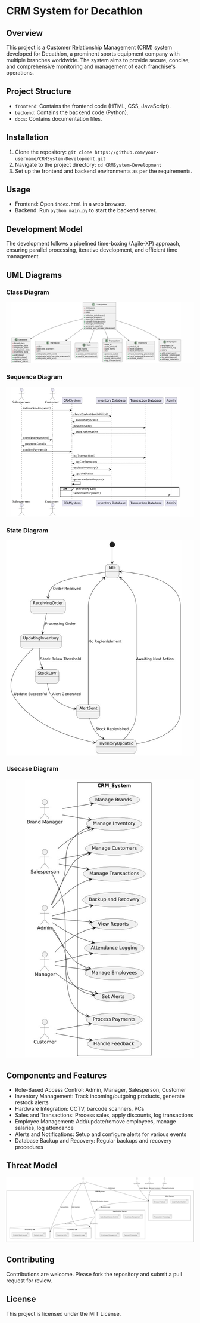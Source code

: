 # CRM System for Decathlon

## Overview
This project is a Customer Relationship Management (CRM) system developed for Decathlon, a prominent sports equipment company with multiple branches worldwide. The system aims to provide secure, concise, and comprehensive monitoring and management of each franchise's operations.

## Project Structure
- `frontend`: Contains the frontend code (HTML, CSS, JavaScript).
- `backend`: Contains the backend code (Python).
- `docs`: Contains documentation files.

## Installation
1. Clone the repository: `git clone https://github.com/your-username/CRMSystem-Development.git`
2. Navigate to the project directory: `cd CRMSystem-Development`
3. Set up the frontend and backend environments as per the requirements.

## Usage
- Frontend: Open `index.html` in a web browser.
- Backend: Run `python main.py` to start the backend server.

## Development Model
The development follows a pipelined time-boxing (Agile-XP) approach, ensuring parallel processing, iterative development, and efficient time management.

## UML Diagrams
### Class Diagram
![Class Diagram](images/Class_Diagram.jpg)

### Sequence Diagram
![Sequence Diagram](images/Sequence_Diagram.jpg)

### State Diagram
![State Diagram](images/State_Diagram.jpg)

### Usecase Diagram
![Usecase Diagram](images/Use_Case_Diagram.jpg)

## Components and Features
- Role-Based Access Control: Admin, Manager, Salesperson, Customer
- Inventory Management: Track incoming/outgoing products, generate restock alerts
- Hardware Integration: CCTV, barcode scanners, PCs
- Sales and Transactions: Process sales, apply discounts, log transactions
- Employee Management: Add/update/remove employees, manage salaries, log attendance
- Alerts and Notifications: Setup and configure alerts for various events
- Database Backup and Recovery: Regular backups and recovery procedures

## Threat Model
![Threat Model](Threatmodelling.jpeg)

## Contributing
Contributions are welcome. Please fork the repository and submit a pull request for review.

## License
This project is licensed under the MIT License.
